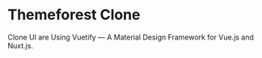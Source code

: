 # Themeforest Clone
Clone UI are Using Vuetify — A Material Design Framework for Vue.js and Nuxt.js.
